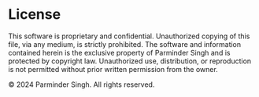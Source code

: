 # License

This software is proprietary and confidential. Unauthorized copying of this file, via any medium, is strictly prohibited. The software and information contained herein is the exclusive property of Parminder Singh and is protected by copyright law. Unauthorized use, distribution, or reproduction is not permitted without prior written permission from the owner.

© 2024 Parminder Singh. All rights reserved.
